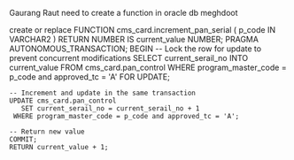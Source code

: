 Gaurang Raut need to create a function in oracle db meghdoot
 
create or replace FUNCTION    cms_card.increment_pan_serial (
    p_code IN VARCHAR2
) RETURN NUMBER
IS
    current_value NUMBER;
    PRAGMA AUTONOMOUS_TRANSACTION; 
BEGIN
    -- Lock the row for update to prevent concurrent modifications
    SELECT current_serail_no
      INTO current_value
      FROM cms_card.pan_control
     WHERE program_master_code = p_code and approved_tc = 'A'
       FOR UPDATE;
 
    -- Increment and update in the same transaction
    UPDATE cms_card.pan_control
       SET current_serail_no = current_serail_no + 1
     WHERE program_master_code = p_code and approved_tc = 'A';
 
    -- Return new value
    COMMIT;
    RETURN current_value + 1;

  